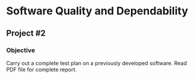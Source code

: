 # Software Quality and Dependability

## Project #2

### Objective

Carry out a complete test plan on a previously developed software. Read PDF file for complete report.


